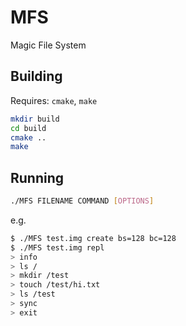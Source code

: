 # MFS
Magic File System

## Building
Requires: `cmake`, `make`

```bash
mkdir build
cd build
cmake ..
make
```

## Running

```bash
./MFS FILENAME COMMAND [OPTIONS]
```

e.g.
```bash
$ ./MFS test.img create bs=128 bc=128
$ ./MFS test.img repl
> info
> ls /
> mkdir /test
> touch /test/hi.txt
> ls /test
> sync
> exit
```
